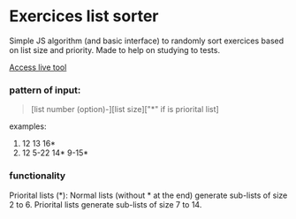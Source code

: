# Exercices list sorter

Simple JS algorithm (and basic interface) to randomly sort exercices based on list size and priority. Made to help on studying to tests.

[Access live tool](https://bassocelo.github.io/exercices-list/) <br>

### pattern of input:
> [list number (option)-][list size]["*" if is priorital list]

examples:
1. 12 13 16*
2. 12 5-22 14* 9-15*

### functionality
Priorital lists (*): Normal lists (without * at the end) generate sub-lists of size 2 to 6. Priorital lists generate sub-lists of size 7 to 14. 
